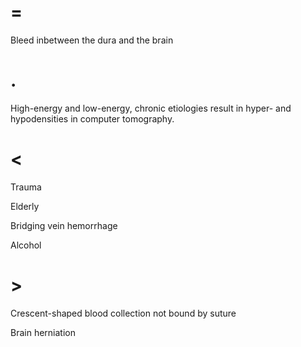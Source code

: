 # =

Bleed inbetween the dura and the brain

# .

High-energy and low-energy, chronic etiologies result in hyper- and hypodensities in computer tomography.

# <

Trauma

Elderly

Bridging vein hemorrhage

Alcohol

# >

Crescent-shaped blood collection not bound by suture

Brain herniation
